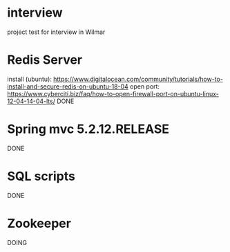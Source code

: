 # interview
project test for interview in Wilmar

# Redis Server
install (ubuntu): https://www.digitalocean.com/community/tutorials/how-to-install-and-secure-redis-on-ubuntu-18-04
open port: https://www.cyberciti.biz/faq/how-to-open-firewall-port-on-ubuntu-linux-12-04-14-04-lts/
DONE

# Spring mvc 5.2.12.RELEASE
DONE

# SQL scripts
DONE

# Zookeeper
DOING
